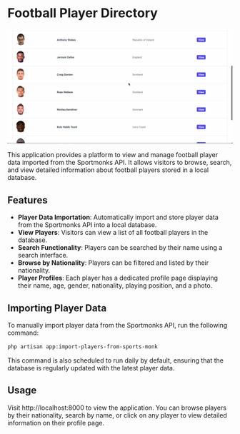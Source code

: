 # Football Player Directory


![Demo GIF](public/demo.gif)

This application provides a platform to view and manage football player data imported from the Sportmonks API. It allows visitors to browse, search, and view detailed information about football players stored in a local database.

## Features

- **Player Data Importation**: Automatically import and store player data from the Sportmonks API into a local database.
- **View Players**: Visitors can view a list of all football players in the database.
- **Search Functionality**: Players can be searched by their name using a search interface.
- **Browse by Nationality**: Players can be filtered and listed by their nationality.
- **Player Profiles**: Each player has a dedicated profile page displaying their name, age, gender, nationality, playing position, and a photo.


## Importing Player Data
To manually import player data from the Sportmonks API, run the following command:

```bash
php artisan app:import-players-from-sports-monk
```
This command is also scheduled to run daily by default, ensuring that the database is regularly updated with the latest player data.

## Usage
Visit http://localhost:8000 to view the application. You can browse players by their nationality, search by name, or click on any player to view detailed information on their profile page.